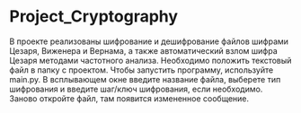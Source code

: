 # Project_Cryptography
В проекте реализованы шифрование и дешифрование файлов шифрами Цезаря, Виженера и Вернама, а также автоматический взлом шифра Цезаря методами частотного анализа. Необходимо положить текстовый файл в папку с проектом. Чтобы запустить программу, используйте main.py. В всплывающем окне введите название файла, выберете тип шифрования и введите шаг/ключ шифрования, если необходимо. Заново откройте файл, там появится измененное сообщение.
